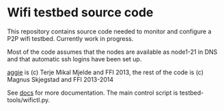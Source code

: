 # Wifi testbed source code

This repository contains source code needed to monitor and configure a P2P wifi testbed. Currently work in progress.

Most of the code assumes that the nodes are available as node1-21 in DNS and that automatic ssh logins have been set up.

[aggie](src/aggie) is (c) Terje Mikal Mjelde and FFI 2013, the rest of the code is (c) Magnus Skjegstad and FFI 2013-2014

See [docs](docs/) for more documentation. The main control script is testbed-tools/wifictl.py.


